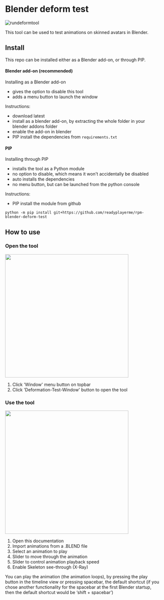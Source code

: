 # Blender deform test
![rundeformtool](https://github.com/readyplayerme/blender-deform-test/assets/104501614/9cda11be-eccf-442a-9144-380e180017ce)

This tool can be used to test animations on skinned avatars in Blender.

## Install
This repo can be installed either as a Blender add-on, or through PIP. 

#### Blender add-on (recommended)
Installing as a Blender add-on
- gives the option to disable this tool
- adds a menu button to launch the window

Instructions:
- download latest
- install as a blender add-on, by extracting the whole folder in your blender addons folder
- enable the add-on in blender
- PIP install the dependencies from `requirements.txt`

#### PIP
Installing through PIP
- installs the tool as a Python module
- no option to disable, which means it won't accidentally be disabled
- auto installs the dependencies
- no menu button, but can be launched from the python console

Instructions:
- PIP install the module from github
```
python -m pip install git+https://github.com/readyplayerme/rpm-blender-deform-test
```
## How to use

### Open the tool
<img src="https://github.com/readyplayerme/rpm-blender-deform-test/assets/116070285/d02bd477-d42a-49d5-a089-c7114b668bc3" height="400" />

1. Click 'Window' menu button on topbar
2. Click 'Deformation-Test-Window' button to open the tool

### Use the tool
<img src="https://github.com/readyplayerme/rpm-blender-deform-test/assets/116070285/afa6c18b-3758-48a3-9fc4-13ad04c368dd" height="400" />

1. Open this documentation 
2. Import animations from a .BLEND file
3. Select an animation to play
4. Slider to move through the animation
5. Slider to control animation playback speed
6. Enable Skeleton see-through (X-Ray)

You can play the animation (the animation loops), by pressing the play button in the timeline view or pressing spacebar, the default shortcut (if you chose another functionality for the spacebar at the first Blender startup, then the default shortcut would be ‘shift + spacebar’)
